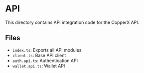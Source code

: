 # API

This directory contains API integration code for the CopperX API.

## Files

- `index.ts`: Exports all API modules
- `client.ts`: Base API client
- `auth.api.ts`: Authentication API
- `wallet.api.ts`: Wallet API